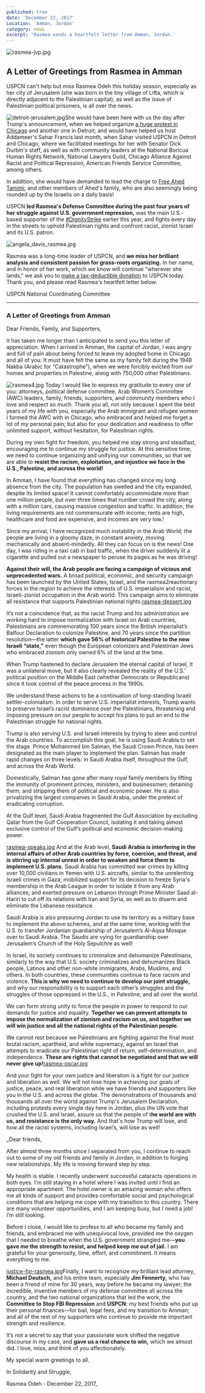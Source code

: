 ```yaml
---
published: true
date: 'December 22, 2017'
Location: 'Amman, Jordan'
category: news
excerpt: 'Rasmea sends a heartfelt letter from Amman, Jordan.'
---
```

![rasmea-jvp.jpg]({{site.baseurl}}/assets/img/rasmea-jvp.jpg)

## A Letter of Greetings from Rasmea in Amman

USPCN can't help but miss Rasmea Odeh this holiday season, especially as her city of Jerusalem (she was born in the tiny village of Lifta, which is directly adjacent to the Palestinian capital), as well as the issue of Palestinian political prisoners, is all over the news.

![detroit-jerusalem.jpg]({{site.baseurl}}/assets/img/detroit-jerusalem.jpg)She would have been here with us the day after Trump's announcement, when we helped organize [a huge protest in Chicago](https://www.facebook.com/USPCN/videos/1763394860362015/) and another one in Detroit; and would have helped us host Addameer's Sahar Francis last month, when Sahar visited USPCN in Detroit and Chicago, where we facilitated meetings for her with Senator Dick Durbin's staff, as well as with community leaders at the National Boricua Human Rights Network, National Lawyers Guild, Chicago Alliance Against Racist and Political Repression, American Friends Service Committee, among others.

In addition, she would have demanded to lead the charge to [Free Ahed Tamimi](https://nycsjp.wordpress.com/2017/12/20/demand-an-end-to-child-detention-free-ahed-tamimi-and-all-palestinian-political-prisoners/), and other members of Ahed's family, who are also seemingly being rounded up by the Israelis on a daily basis!

USPCN **led Rasmea's Defense Committee during the past four years of her struggle against U.S. government repression,** was the main U.S.-based supporter of the [#DignityStrike](http://uspcn.org/2017/05/28/victory-to-the-palestinian-prisoners-dignitystrike/) earlier this year, and fights every day in the streets to uphold Palestinian rights and confront racist, zionist Israel and its U.S. patron.

![angela_davis_rasmea.jpg]({{site.baseurl}}/assets/img/angela_davis_rasmea.jpg)

Rasmea was a long-time leader of USPCN, and **we miss her brilliant analysis and consistent passion for grass-roots organizing.** In her name, and in honor of her work, which we know will continue "wherever she lands," we ask you to [make a tax-deductible donation](http://uspcn.org/donate-to-support-uspcn/) to USPCN today. Thank you, and please read Rasmea's heartfelt letter below.


USPCN National Coordinating Committee


*********************************

### A Letter of Greetings from Amman

Dear Friends, Family, and Supporters,

It has taken me longer than I anticipated to send you this letter of appreciation. When I arrived in Amman, the capital of Jordan, I was angry and full of pain about being forced to leave my adopted home in Chicago and all of you. It must have felt the same as my family felt during the 1948 Nakba (Arabic for “Catastrophe”), when we were forcibly evicted from our homes and properties in Palestine, along with 750,000 other Palestinians.

![rasmea4.jpg]({{site.baseurl}}/assets/img/rasmea4.jpg)
Today I would like to express my gratitude to every one of you: attorneys, political defense committee, Arab Women’s Committee (AWC) leaders, family, friends, supporters, and community members who I love and respect so much. Thank you all, not only because I spent the best years of my life with you, especially the Arab immigrant and refugee women I formed the AWC with in Chicago, who embraced and helped me forget a lot of my personal pain; but also for your dedication and readiness to offer unlimited support, without hesitation, for Palestinian rights.

During my own fight for freedom, you helped me stay strong and steadfast, encouraging me to continue my struggle for justice. At this sensitive time, we need to continue organizing and unifying our communities, so that we are able to **resist the racism, exploitation, and injustice we face in the U.S., Palestine, and across the world!**

In Amman, I have found that everything has changed since my long absence from the city. The population has swelled and the city expanded, despite its limited space! It cannot comfortably accommodate more than one million people, but over three times that number crowd the city, along with a million cars, causing massive congestion and traffic. In addition, the living requirements are not commensurate with income; rents are high, healthcare and food are expensive, and incomes are very low.!

Since my arrival, I have recognized much instability in the Arab World; the people are living in a gloomy daze, in constant anxiety, moving mechanically and absent-mindedly. All they can focus on is the news! One day, I was riding in a taxi cab in bad traffic, when the driver suddenly lit a cigarette and pulled out a newspaper to peruse its pages as he was driving!

**Against their will, the Arab people are facing a campaign of vicious and unprecedented wars.** A broad political, economic, and security campaign has been launched by the United States, Israel, and the rasmea2reactionary forces in the region to achieve the interests of U.S. imperialism and racist, Israeli-zionist occupation in the Arab world. This campaign aims to eliminate all resistance that supports Palestinian national rights.[rasmea-dessert.jpg]({{site.baseurl}}/assets/img/rasmea-dessert.jpg)

It’s not a coincidence that, as the racist Trump and his administration are working hard to impose normalization with Israel on Arab countries, Palestinians are commemorating 100 years since the British imperialist’s Balfour Declaration to colonize Palestine, and 70 years since the partition resolution—the latter **which gave 56% of historical Palestine to the new Israeli “state,”** even though the European colonizers and Palestinian Jews who embraced zionism only owned 6% of the land at the time.

When Trump hastened to declare Jerusalem the eternal capital of Israel, it was a unilateral move, but it also clearly revealed the reality of the U.S.’ political position on the Middle East (whether Democrats or Republicans) since it took control of the peace process in the 1990s.

We understand these actions to be a continuation of long-standing Israeli settler-colonialism. In order to serve U.S. imperialist interests, Trump wants to preserve Israel’s racist dominance over the Palestinians, threatening and imposing pressure on our people to accept his plans to put an end to the Palestinian struggle for national rights.

Trump is also serving U.S. and Israeli interests by trying to steer and control the Arab countries. To accomplish this goal, he is using Saudi Arabia to set the stage. Prince Mohammed bin Salman, the Saudi Crown Prince, has been designated as the main player to implement the plan. Salman has made rapid changes on three levels: in Saudi Arabia itself, throughout the Gulf, and across the Arab World.

Domestically, Salman has gone after many royal family members by lifting the immunity of prominent princes, ministers, and businessmen; detaining them; and stripping them of political and economic power. He is also privatizing the largest companies in Saudi Arabia, under the pretext of eradicating corruption.

At the Gulf level, Saudi Arabia fragmented the Gulf Association by excluding Qatar from the Gulf Cooperation Council, isolating it and taking almost exclusive control of the Gulf’s political and economic decision-making power.

[rasmea-speaks.jpg]({{site.baseurl}}/assets/img/rasmea-speaks.jpg) 
And at the Arab level, **Saudi Arabia is interfering in the internal affairs of other Arab countries by force, coercion, and threat, and is stirring up internal unrest in order to weaken and force them to implement U.S. plans.** Saudi Arabia has committed war crimes by killing over 10,000 civilians in Yemen with U.S. aircrafts, similar to the unrelenting Israeli crimes in Gaza; mobilized support for its decision to freeze Syria's membership in the Arab League in order to isolate it from any Arab alliances; and exerted pressure on Lebanon through Prime Minister Saad al-Hariri to cut off its relations with Iran and Syria, as well as to disarm and eliminate the Lebanese resistance.

Saudi Arabia is also pressuring Jordan to use its territory as a military base to implement the above schemes, and at the same time, working with the U.S. to transfer Jordanian guardianship of Jerusalem’s Al-Aqsa Mosque over to Saudi Arabia. The Saudis are vying for guardianship over Jerusalem’s Church of the Holy Sepulchre as well!

In Israel, its society continues to criminalize and dehumanize Palestinians, similarly to the way that U.S. society criminalizes and dehumanizes Black people, Latinos and other non-white immigrants, Arabs, Muslims, and others. In both countries, these communities continue to face racism and violence. **This is why we need to continue to develop our joint struggle,** and why our responsibility is to support each other’s struggles and the struggles of those oppressed in the U.S., in Palestine, and all over the world.

We can form strong unity to force the people in power to respond to our demands for justice and equality. **Together we can prevent attempts to impose the normalization of zionism and racism on us, and together we will win justice and all the national rights of the Palestinian people.**

We cannot rest because we Palestinians are fighting against the final most brutal racism, apartheid, and white supremacy, against an Israel that attempts to eradicate our Palestinian right of return, self-determination, and independence. **These are rights that cannot be negotiated and that we will never give up!**[rasmea-oscar.jpg]({{site.baseurl}}/assets/img/rasmea-oscar.jpg) 

And your fight for your own justice and liberation is a fight for our justice and liberation as well. We will not lose hope in achieving our goals of justice, peace, and real liberation while we have friends and supporters like you in the U.S. and across the globe. The demonstrations of thousands and thousands all over the world against Trump's Jerusalem Declaration, including protests every single day here in Jordan, plus the UN vote that crushed the U.S. and Israel, assure us that the people of t**he world are with us, and resistance is the only way.** And that's how Trump will lose, and how all the racist systems, including Israel’s, will lose as well!

_Dear friends,

After almost three months since I separated from you, I continue to reach out to some of my old friends and family in Jordan, in addition to forging new relationships. My life is moving forward step by step.

My health is stable. I recently underwent successful cataracts operations in both eyes. I’m still staying in a hotel where I was invited until I find an appropriate apartment. The hotel owner is an amazing woman who offers me all kinds of support and provides comfortable social and psychological conditions that are helping me cope with my transition to this country. There are many volunteer opportunities, and I am keeping busy, but I need a job! I’m still looking.

Before I close, I would like to profess to all who became my family and friends, and embraced me with unequivocal love, provided me the oxygen that I needed to breathe when the U.S. government strangled me—**you gave me the strength to resist, and helped keep me out of jail.** I am grateful for your generosity, time, effort, and commitment. It means everything to me.

[justice-for-rasmea.jpg]({{site.baseurl}}/assets/img/justice-for-rasmea.jpg)Finally, I want to recognize my brilliant lead attorney, **Michael Deutsch,** and his entire team, especially **Jim Fennerty,** who has been a friend of mine for 30 years, way before he became my lawyer; the incredible, inventive members of my defense committee all across the country, and the two national organizations that led the work, the **Committee to Stop FBI Repression** and **USPCN**; my best friends who put up their personal finances—for bail, legal fees, and my transition to Amman; and all of the rest of my supporters who continue to provide me important strength and resilience.

It’s not a secret to say that your passionate work shifted the negative discourse in my case, and **gave us a real chance to win,** which we almost did. I love, miss, and think of you affectionately.

My special warm greetings to all.

In Solidarity and Struggle,

Rasmea Odeh - December 22, 2017_